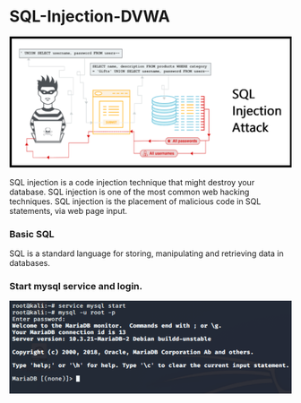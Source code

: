# SQL-Injection-DVWA
![](sQL-.png)

SQL injection is a code injection technique that might destroy your database. SQL injection is one of the most common web hacking techniques. SQL injection is the placement of malicious code in SQL statements, via web page input.

### Basic SQL
SQL is a standard language for storing, manipulating and retrieving data in databases.

### Start mysql service and login.
![](start%20mysql%20service.png)
